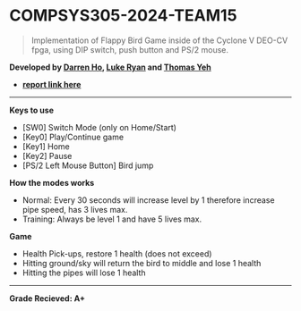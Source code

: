 # COMPSYS305-2024-TEAM15

  > Implementation of Flappy Bird Game inside of the Cyclone V DEO-CV fpga, using DIP switch, push button and PS/2 mouse.

  **Developed by [Darren Ho](https://github.com/LezyPanda), [Luke Ryan](https://github.com/lryan123) and [Thomas Yeh](https://github.com/ThomasYeh7414)**
  * **[report link here](https://github.com/LezyPanda/COMPSYS305-2024-TEAM15/blob/main/305_Project_Final_Report-2%20(1).pdf)**
  ---
**Keys to use**
* [SW0] Switch Mode (only on Home/Start)
* [Key0] Play/Continue game
* [Key1] Home
* [Key2] Pause
* [PS/2 Left Mouse Button] Bird jump

**How the modes works**
* Normal: Every 30 seconds will increase level by 1 therefore increase pipe speed, has 3 lives max.
* Training: Always be level 1 and have 5 lives max.

**Game**
* Health Pick-ups, restore 1 health (does not exceed)
* Hitting ground/sky will return the bird to middle and lose 1 health
* Hitting the pipes will lose 1 health
---
**Grade Recieved: A+**
